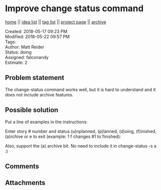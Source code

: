 # Improve change status command

[home](../index.md) || [idea list](../ideas.md) || [tag list](../tags.md) || [project page](../agilemarkdown-project.md) || [archive](archive.md)

Created: 2018-05-17 09:23 PM  
Modified: 2018-05-22 09:57 PM  
Tags:   
Author: Matt Reider  
Status: doing  
Assigned: falconandy  
Estimate: 2  

## Problem statement

The change-status command works well, but it is hard to understand and it does not include archive features.

## Possible solution

Put a line of examples in the instructions:

Enter story # number and status (u)nplanned, (p)lanned, (d)oing, (f)inished, (a)rchive 
or e to exit (example: 1 f changes #1 to finished):


Also, support the (a) archive bit. No need to include it in change-status -s a :)


## Comments

## Attachments
